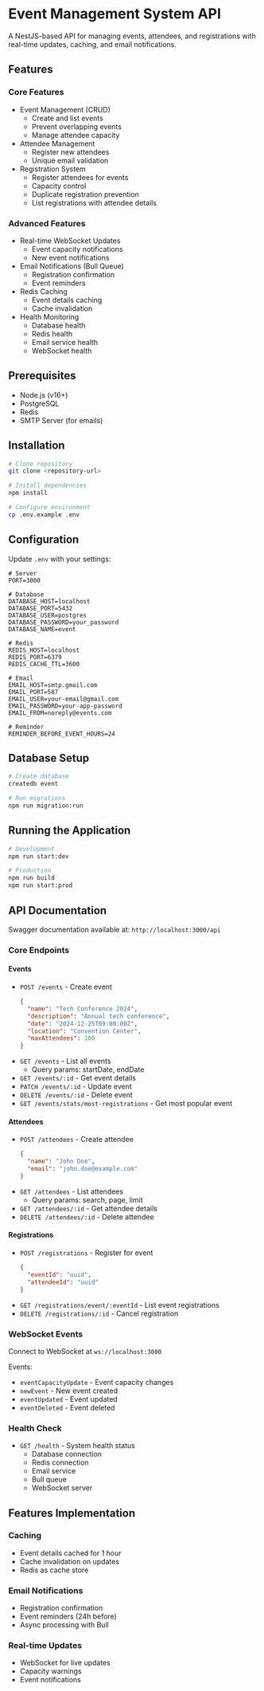 # Event Management System API

A NestJS-based API for managing events, attendees, and registrations with real-time updates, caching, and email notifications.

## Features

### Core Features
- Event Management (CRUD)
  - Create and list events
  - Prevent overlapping events
  - Manage attendee capacity
- Attendee Management
  - Register new attendees
  - Unique email validation
- Registration System
  - Register attendees for events
  - Capacity control
  - Duplicate registration prevention
  - List registrations with attendee details

### Advanced Features
- Real-time WebSocket Updates
  - Event capacity notifications
  - New event notifications
- Email Notifications (Bull Queue)
  - Registration confirmation
  - Event reminders
- Redis Caching
  - Event details caching
  - Cache invalidation
- Health Monitoring
  - Database health
  - Redis health
  - Email service health
  - WebSocket health

## Prerequisites

- Node.js (v16+)
- PostgreSQL
- Redis
- SMTP Server (for emails)

## Installation

```bash
# Clone repository
git clone <repository-url>

# Install dependencies
npm install

# Configure environment
cp .env.example .env
```

## Configuration

Update `.env` with your settings:

```env
# Server
PORT=3000

# Database
DATABASE_HOST=localhost
DATABASE_PORT=5432
DATABASE_USER=postgres
DATABASE_PASSWORD=your_password
DATABASE_NAME=event

# Redis
REDIS_HOST=localhost
REDIS_PORT=6379
REDIS_CACHE_TTL=3600

# Email
EMAIL_HOST=smtp.gmail.com
EMAIL_PORT=587
EMAIL_USER=your-email@gmail.com
EMAIL_PASSWORD=your-app-password
EMAIL_FROM=noreply@events.com

# Reminder
REMINDER_BEFORE_EVENT_HOURS=24
```

## Database Setup

```bash
# Create database
createdb event

# Run migrations
npm run migration:run
```

## Running the Application

```bash
# Development
npm run start:dev

# Production
npm run build
npm run start:prod
```

## API Documentation

Swagger documentation available at: `http://localhost:3000/api`

### Core Endpoints

#### Events
- `POST /events` - Create event
  ```json
  {
    "name": "Tech Conference 2024",
    "description": "Annual tech conference",
    "date": "2024-12-25T09:00:00Z",
    "location": "Convention Center",
    "maxAttendees": 100
  }
  ```
- `GET /events` - List all events
  - Query params: startDate, endDate
- `GET /events/:id` - Get event details
- `PATCH /events/:id` - Update event
- `DELETE /events/:id` - Delete event
- `GET /events/stats/most-registrations` - Get most popular event

#### Attendees
- `POST /attendees` - Create attendee
  ```json
  {
    "name": "John Doe",
    "email": "john.doe@example.com"
  }
  ```
- `GET /attendees` - List attendees
  - Query params: search, page, limit
- `GET /attendees/:id` - Get attendee details
- `DELETE /attendees/:id` - Delete attendee

#### Registrations
- `POST /registrations` - Register for event
  ```json
  {
    "eventId": "uuid",
    "attendeeId": "uuid"
  }
  ```
- `GET /registrations/event/:eventId` - List event registrations
- `DELETE /registrations/:id` - Cancel registration

### WebSocket Events

Connect to WebSocket at `ws://localhost:3000`

Events:
- `eventCapacityUpdate` - Event capacity changes
- `newEvent` - New event created
- `eventUpdated` - Event updated
- `eventDeleted` - Event deleted

### Health Check

- `GET /health` - System health status
  - Database connection
  - Redis connection
  - Email service
  - Bull queue
  - WebSocket server

## Features Implementation

### Caching
- Event details cached for 1 hour
- Cache invalidation on updates
- Redis as cache store

### Email Notifications
- Registration confirmation
- Event reminders (24h before)
- Async processing with Bull

### Real-time Updates
- WebSocket for live updates
- Capacity warnings
- Event notifications